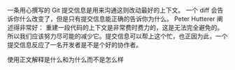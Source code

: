 
一条用心撰写的 Git 提交信息是用来沟通这则改动最好的上下文。
一个 diff 会告诉你什么改变了，但是只有提交信息能正确的告诉你为什么。
Peter Hutterer 阐述得非常好：
重建一段代码的上下文是非常费时费力的，这是无法完全避免的。所以我们应该努力尽可能的减少它。提交信息可以帮上这个忙，也正因为此，一个提交信息反应了一名开发者是不是个好的协作者。

使用正文解释是什么和为什么而不是怎么样